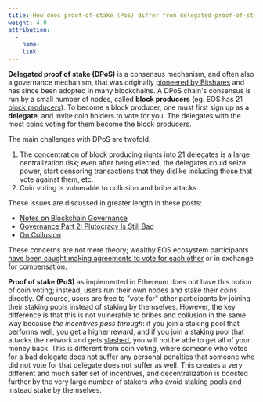 ```yaml
---
title: How does proof-of-stake (PoS) differ from delegated-proof-of-stake (DPoS) used in other blockchain projects?
weight: 4.0
attribution:
  -
    name:
    link:
---
```


**Delegated proof of stake (DPoS)** is a consensus mechanism, and often also a governance mechanism, that was originally [pioneered by Bitshares](https://how.bitshares.works/en/master/technology/dpos.html) and has since been adopted in many blockchains. A DPoS chain's consensus is run by a small number of nodes, called **block producers** (eg. EOS has 21 [block producers](https://coincentral.com/what-is-an-eos-delegate/)). To become a block producer, one must first sign up as a **delegate**, and invite coin holders to vote for you. The delegates with the most coins voting for them become the block producers.

The main challenges with DPoS are twofold:

1. The concentration of block producing rights into 21 delegates is a large centralization risk; even after being elected, the delegates could seize power, start censoring transactions that they dislike including those that vote against them, etc.
2. Coin voting is vulnerable to collusion and bribe attacks

These issues are discussed in greater length in these posts:

* [Notes on Blockchain Governance](https://vitalik.ca/general/2017/12/17/voting.html)
* [Governance Part 2: Plutocracy Is Still Bad](https://vitalik.ca/general/2018/03/28/plutocracy.html)
* [On Collusion](https://vitalik.ca/general/2019/04/03/collusion.html)

These concerns are not mere theory; wealthy EOS ecosystem participants [have been caught making agreements to vote for each other](https://twitter.com/MapleLeafCap/status/1044958643731533825) or in exchange for compensation.

**Proof of stake (PoS)** as implemented in Ethereum does not have this notion of coin voting; instead, users run their own nodes and stake their coins directly. Of course, users are free to "vote for" other participants by joining their staking pools instead of staking by themselves. However, the key difference is that this is not vulnerable to bribes and collusion in the same way because _the incentives pass through_: if you join a staking pool that performs well, you get a higher reward, and if you join a staking pool that attacks the network and gets [slashed](https://www.linkedin.com/pulse/slashing-penalties-explained-2-minutes-ethereum-20-andreas-vlachos?trk=read_related_article-card_title), you will not be able to get all of your money back. This is different from coin voting, where someone who votes for a bad delegate does not suffer any personal penalties that someone who did not vote for that delegate does not suffer as well. This creates a very different and much safer set of incentives, and decentralization is boosted further by the very large number of stakers who avoid staking pools and instead stake by themselves.
